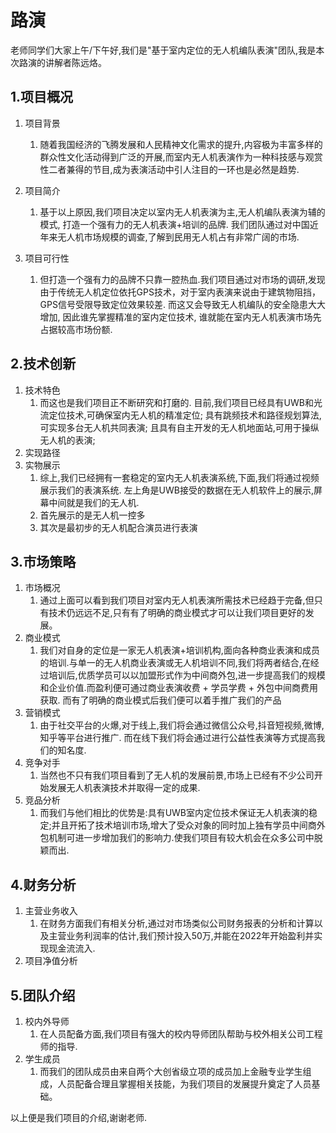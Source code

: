 # 路演

老师同学们大家上午/下午好,我们是"基于室内定位的无人机编队表演"团队,我是本次路演的讲解者陈远烙。

## 1.项目概况

1. 项目背景
   1. 随着我国经济的飞腾发展和人民精神文化需求的提升,内容极为丰富多样的群众性文化活动得到广泛的开展,而室内无人机表演作为一种科技感与观赏性二者兼得的节目,成为表演活动中引人注目的一环也是必然是趋势.

2. 项目简介
   1. 基于以上原因,我们项目决定以室内无人机表演为主,无人机编队表演为辅的模式, 打造一个强有力的无人机表演+培训的品牌. 我们团队通过对中国近年来无人机市场规模的调查,了解到民用无人机占有非常广阔的市场.
3. 项目可行性
   1. 但打造一个强有力的品牌不只靠一腔热血.我们项目通过对市场的调研,发现由于传统无人机定位依托GPS技术，对于室内表演来说由于建筑物阻挡，GPS信号受限导致定位效果较差. 而这又会导致无人机编队的安全隐患大大增加, 因此谁先掌握精准的室内定位技术, 谁就能在室内无人机表演市场先占据较高市场份额.

## 2.技术创新

1. 技术特色
   1. 而这也是我们项目正不断研究和打磨的. 目前,我们项目已经具有UWB和光流定位技术,可确保室内无人机的精准定位; 具有跳频技术和路径规划算法,可实现多台无人机共同表演; 且具有自主开发的无人机地面站,可用于操纵无人机的表演;
2. 实现路径
3. 实物展示
   1. 综上,我们已经拥有一套稳定的室内无人机表演系统,下面,我们将通过视频展示我们的表演系统. 左上角是UWB接受的数据在无人机软件上的展示,屏幕中间就是我们的无人机.
   2. 首先展示的是无人机一控多
   3. 其次是最初步的无人机配合演员进行表演

## 3.市场策略

1. 市场概况
   1. 通过上面可以看到我们项目对室内无人机表演所需技术已经趋于完备,但只有技术仍远远不足,只有有了明确的商业模式才可以让我们项目更好的发展。
2. 商业模式
   1. 我们对自身的定位是一家无人机表演+培训机构,面向各种商业表演和成员的培训.与单一的无人机商业表演或无人机培训不同,我们将两者结合,在经过培训后,优质学员可以以加盟形式作为中间商外包,进一步提高我们的规模和企业价值.而盈利便可通过商业表演收费 + 学员学费 + 外包中间商费用 获取. 而有了明确的商业模式后我们便可以着手推广我们的产品
3. 营销模式
   1. 由于社交平台的火爆,对于线上,我们将会通过微信公众号,抖音短视频,微博,知乎等平台进行推广. 而在线下我们将会通过进行公益性表演等方式提高我们的知名度.
4. 竞争对手
   1. 当然也不只有我们项目看到了无人机的发展前景,市场上已经有不少公司开始发展无人机表演技术并取得一定的成果.
5. 竞品分析
   1. 而我们与他们相比的优势是:具有UWB室内定位技术保证无人机表演的稳定;并且开拓了技术培训市场,增大了受众对象的同时加上独有学员中间商外包机制可进一步增加我们的影响力.使我们项目有较大机会在众多公司中脱颖而出.

## 4.财务分析

1. 主营业务收入
   1. 在财务方面我们有相关分析,通过对市场类似公司财务报表的分析和计算以及主营业务利润率的估计,我们预计投入50万,并能在2022年开始盈利并实现现金流流入.
2. 项目净值分析

## 5.团队介绍

1. 校内外导师
   1. 在人员配备方面,我们项目有强大的校内导师团队帮助与校外相关公司工程师的指导.
2. 学生成员
   1. 而我们的团队成员由来自两个大创省级立项的成员加上金融专业学生组成，人员配备合理且掌握相关技能，为我们项目的发展提升奠定了人员基础。

以上便是我们项目的介绍,谢谢老师.

